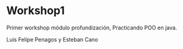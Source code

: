 # Workshop1
Primer workshop módulo profundización,
Practicando POO en java.

Luis Felipe Penagos y Esteban Cano
